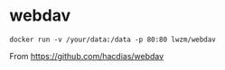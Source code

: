 # webdav

```
docker run -v /your/data:/data -p 80:80 lwzm/webdav
```

From https://github.com/hacdias/webdav
